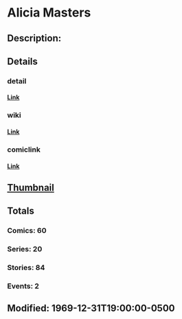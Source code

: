 # Alicia Masters
## Description: 
## Details
### detail
#### [Link](http://marvel.com/characters/2732/alicia_masters?utm_campaign=apiRef&utm_source=225578a89fc76f3d20fbffda5d17a88d)
### wiki
#### [Link](http://marvel.com/universe/Masters%2C_Alicia?utm_campaign=apiRef&utm_source=225578a89fc76f3d20fbffda5d17a88d)
### comiclink
#### [Link](http://marvel.com/comics/characters/1009435/alicia_masters?utm_campaign=apiRef&utm_source=225578a89fc76f3d20fbffda5d17a88d)
## [Thumbnail](http://i.annihil.us/u/prod/marvel/i/mg/b/40/4c003d40ac7ae.jpg)
## Totals
### Comics: 60
### Series: 20
### Stories: 84
### Events: 2
## Modified: 1969-12-31T19:00:00-0500